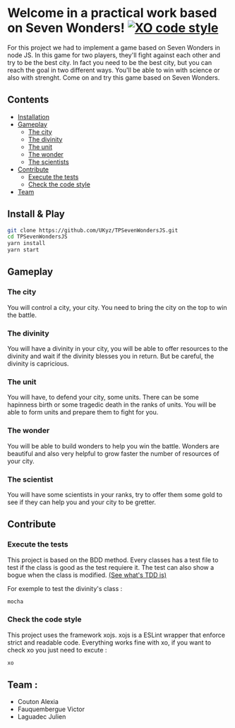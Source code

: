 # Welcome in a practical work based on Seven Wonders! [![XO code style](https://img.shields.io/badge/code_style-XO-5ed9c7.svg)](https://github.com/xojs/xo)


For this project we had to implement a game based on Seven Wonders in node JS. In this game for two players, they'll fight against each other and try to be the best city. In fact you need to be the best city, but you can reach the goal in two different ways. You'll be able to win with science or also with strenght. Come on and try this game based on Seven Wonders.

## Contents
  * [Installation][Installation]
  * [Gameplay][Gameplay]
    * [The city][City]
    * [The divinity][Divinity]
    * [The unit][Unit]
    * [The wonder][Wonder]
    * [The scientists][Scientists]
  * [Contribute][Contribute]
    * [Execute the tests][Tests]
    * [Check the code style][CheckXo]
  * [Team][Team]

## Install & Play

```bash
git clone https://github.com/UKyz/TPSevenWondersJS.git
cd TPSevenWondersJS
yarn install
yarn start
```

## Gameplay
  ### The city
  You will control a city, your city. You need to bring the city on the top to win the battle.
  ### The divinity
  You will have a divinity in your city, you will be able to offer resources to the divinity and wait if the divinity blesses you in return. But be careful, the divinity is capricious.
  ### The unit
  You will have, to defend your city, some units. There can be some hapinness birth or some tragedic death in the ranks of units. You will be able to form units and prepare them to fight for you.
  ### The wonder
  You will be able to build wonders to help you win the battle. Wonders are beautiful and also very helpful to grow faster the number of resources of your city.
  ### The scientist
  You will have some scientists in your ranks, try to offer them some gold to see if they can help you and your city to be gretter. 

## Contribute 
### Execute the tests
  This project is based on the BDD method. Every classes has a test file to test
   if the class is good as the test requiere it. The test can also show a bogue when the class is modified. [(See what's TDD is)][TDDWiki]
  
  For exemple to test the divinity's class : 
  
```bash
mocha
```

### Check the code style
  This project uses the framework xojs. xojs is a ESLint wrapper that enforce strict and readable code. Everything works fine with xo, if you want to check xo you just need to excute : 
  
```bash
xo
```

## Team :
  * Couton Alexia
  * Fauquembergue Victor
  * Laguadec Julien

[TDDWiki]: https://en.wikipedia.org/wiki/Test-driven_development#Test_structure
[chai]: https://www.npmjs.com/package/chai
[node-ask]: https://www.npmjs.com/package/node-ask
[sinon]: https://www.npmjs.com/package/sinon
[chai-p]: https://www.npmjs.com/package/chai-as-promised
[yarn]: https://github.com/yarnpkg/yarn
[Installation]: https://github.com/UKyz/TPSevenWondersJS/blob/master/README.md#install--play
[Gameplay]: https://github.com/UKyz/TPSevenWondersJS/blob/master/README.md#gameplay
[City]: https://github.com/UKyz/TPSevenWondersJS/blob/master/README.md#the-city
[Unit]: https://github.com/UKyz/TPSevenWondersJS/blob/master/README.md#the-unit
[Scientists]: https://github.com/UKyz/TPSevenWondersJS/blob/master/README.md#the-scientists
[Wonder]: https://github.com/UKyz/TPSevenWondersJS/blob/master/README.md#the-wonder
[Divinity]: https://github.com/UKyz/TPSevenWondersJS/blob/master/README.md#the-divinity
[Contribute]: https://github.com/UKyz/TPSevenWondersJS/blob/master/README.md#contribute
[Tests]: https://github.com/UKyz/TPSevenWondersJS/blob/master/README.md#execute-the-tests
[CheckXo]: https://github.com/UKyz/TPSevenWondersJS/blob/master/README.md#check-the-code-style
[Team]: https://github.com/UKyz/TPSevenWondersJS/blob/master/README.md#team-

